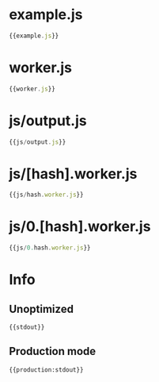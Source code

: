 
# example.js

``` javascript
{{example.js}}
```

# worker.js

``` javascript
{{worker.js}}
```

# js/output.js

``` javascript
{{js/output.js}}
```

# js/[hash].worker.js

``` javascript
{{js/hash.worker.js}}
```

# js/0.[hash].worker.js

``` javascript
{{js/0.hash.worker.js}}
```

# Info

## Unoptimized

```
{{stdout}}
```

## Production mode

```
{{production:stdout}}
```
